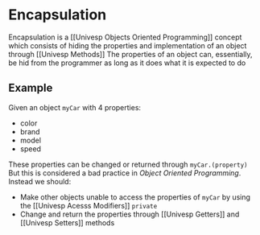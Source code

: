 # Encapsulation
Encapsulation is a [[Univesp Objects Oriented Programming]] concept which consists of hiding the properties and implementation of an object through [[Univesp Methods]]
The properties of an object can, essentially, be hid from the programmer as long as it does what it is expected to do

## Example
Given an object `myCar` with 4 properties:
- color
- brand
- model
- speed

These properties can be changed or returned through `myCar.(property)`  
But this is considered a bad practice in *Object Oriented Programming*. Instead we should:  
- Make other objects unable to access the properties of `myCar` by using the [[Univesp Acesss Modifiers]] `private`
- Change and return the properties through [[Univesp Getters]] and [[Univesp Setters]] methods
